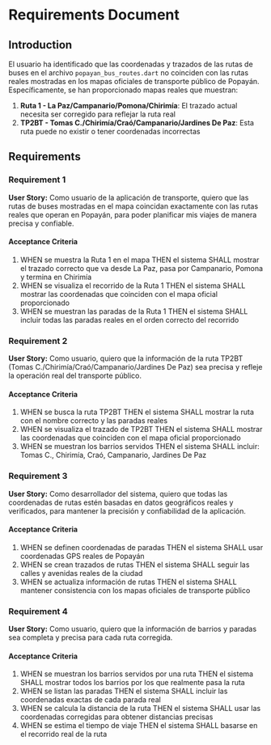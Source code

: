 # Requirements Document

## Introduction

El usuario ha identificado que las coordenadas y trazados de las rutas de buses en el archivo `popayan_bus_routes.dart` no coinciden con las rutas reales mostradas en los mapas oficiales de transporte público de Popayán. Específicamente, se han proporcionado mapas reales que muestran:

1. **Ruta 1 - La Paz/Campanario/Pomona/Chirimía**: El trazado actual necesita ser corregido para reflejar la ruta real
2. **TP2BT - Tomas C./Chirimía/Craó/Campanario/Jardines De Paz**: Esta ruta puede no existir o tener coordenadas incorrectas

## Requirements

### Requirement 1

**User Story:** Como usuario de la aplicación de transporte, quiero que las rutas de buses mostradas en el mapa coincidan exactamente con las rutas reales que operan en Popayán, para poder planificar mis viajes de manera precisa y confiable.

#### Acceptance Criteria

1. WHEN se muestra la Ruta 1 en el mapa THEN el sistema SHALL mostrar el trazado correcto que va desde La Paz, pasa por Campanario, Pomona y termina en Chirimía
2. WHEN se visualiza el recorrido de la Ruta 1 THEN el sistema SHALL mostrar las coordenadas que coinciden con el mapa oficial proporcionado
3. WHEN se muestran las paradas de la Ruta 1 THEN el sistema SHALL incluir todas las paradas reales en el orden correcto del recorrido

### Requirement 2

**User Story:** Como usuario, quiero que la información de la ruta TP2BT (Tomas C./Chirimía/Craó/Campanario/Jardines De Paz) sea precisa y refleje la operación real del transporte público.

#### Acceptance Criteria

1. WHEN se busca la ruta TP2BT THEN el sistema SHALL mostrar la ruta con el nombre correcto y las paradas reales
2. WHEN se visualiza el trazado de TP2BT THEN el sistema SHALL mostrar las coordenadas que coinciden con el mapa oficial proporcionado
3. WHEN se muestran los barrios servidos THEN el sistema SHALL incluir: Tomas C., Chirimía, Craó, Campanario, Jardines De Paz

### Requirement 3

**User Story:** Como desarrollador del sistema, quiero que todas las coordenadas de rutas estén basadas en datos geográficos reales y verificados, para mantener la precisión y confiabilidad de la aplicación.

#### Acceptance Criteria

1. WHEN se definen coordenadas de paradas THEN el sistema SHALL usar coordenadas GPS reales de Popayán
2. WHEN se crean trazados de rutas THEN el sistema SHALL seguir las calles y avenidas reales de la ciudad
3. WHEN se actualiza información de rutas THEN el sistema SHALL mantener consistencia con los mapas oficiales de transporte público

### Requirement 4

**User Story:** Como usuario, quiero que la información de barrios y paradas sea completa y precisa para cada ruta corregida.

#### Acceptance Criteria

1. WHEN se muestran los barrios servidos por una ruta THEN el sistema SHALL mostrar todos los barrios por los que realmente pasa la ruta
2. WHEN se listan las paradas THEN el sistema SHALL incluir las coordenadas exactas de cada parada real
3. WHEN se calcula la distancia de la ruta THEN el sistema SHALL usar las coordenadas corregidas para obtener distancias precisas
4. WHEN se estima el tiempo de viaje THEN el sistema SHALL basarse en el recorrido real de la ruta

